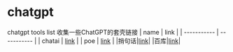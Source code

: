 # chatgpt
chatgpt tools list
收集一些ChatGPT的套壳链接
|   name      | link |
| ----------- | ----------- |
|  chatai           | [link](https://www.chataiweb.me/)       |
| poe   | [link](http://poe.com/)        |
|捎句话|[link](https://www.uqugu.com/shaojuhua/abc/)|
|百库|[link](c.aicli.org)|
